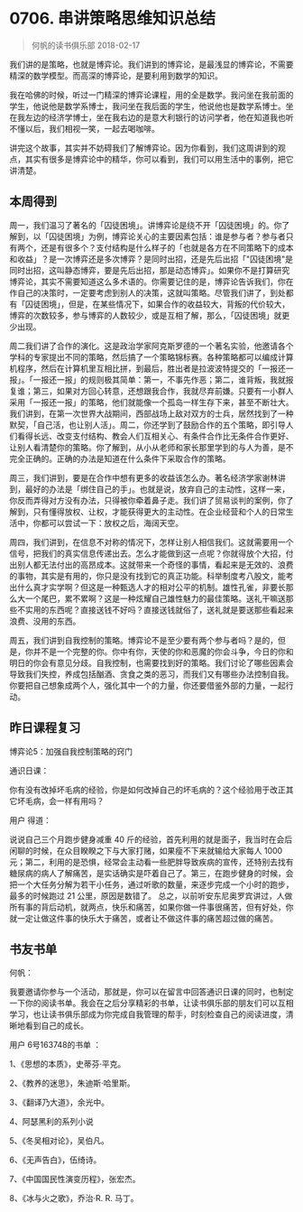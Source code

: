 # 0706. 串讲策略思维知识总结
> 何帆的读书俱乐部
2018-02-17

我们讲的是策略，也就是博弈论。我们讲到的博弈论，是最浅显的博弈论，不需要精深的数学模型。而高深的博弈论，是要利用到数学的知识。

我在哈佛的时候，听过一门精深的博弈论课程，用的全是数学。我问坐在我前面的学生，他说他是数学系博士，我问坐在我后面的学生，他说他也是数学系博士。坐在我左边的经济学博士，坐在我右边的是意大利银行的访问学者，他在知道我也听不懂以后，我们相视一笑，一起去喝咖啡。

讲完这个故事，其实并不妨碍我们了解博弈论。因为你看到，我们这周讲到的观点，其实有很多是博弈论中的精华，你可以看到，我们可以用生活中的事例，把它讲清楚。

## 本周得到

周一，我们温习了著名的「囚徒困境」。讲博弈论是绕不开「囚徒困境」的。你了解到，以「囚徒困境」为例，博弈论关心的主要因素包括：谁是参与者？参与者只有两个，还是有很多个？支付结构是什么样子的「也就是各方在不同策略下的成本和收益」？是一次博弈还是多次博弈？是同时出招，还是先后出招「"囚徒困境"是同时出招，这叫静态博弈，要是先后出招，那是动态博弈」。如果你不是打算研究博弈论，其实不需要知道这么多术语的。你需要记住的是，博弈论告诉我们，你在作自己的决策时，一定要考虑到别人的决策，这就叫策略。尽管我们讲了，到处都有「囚徒困境」，但是，在某些情况下，如果合作的收益较大，背叛的代价较大，博弈的次数较多，参与博弈的人数较少，或是互相了解，那么，「囚徒困境」就更少出现。

周二我们讲了合作的演化。这是政治学家阿克斯罗德的一个著名实验，他邀请各个学科的专家提出不同的策略，然后搞了一个策略锦标赛。各种策略都可以编成计算机程序，然后在计算机里互相比拼，到最后，胜出者是拉波波特提交的「一报还一报」。「一报还一报」的规则极其简单：第一，不事先作恶；第二，谁背叛，我就报复谁；第三，如果对方回心转意，还想跟我合作，我就尽弃前嫌。只要有一小群人采用「一报还一报」的策略，他们就能像一个孤岛一样生存下来，甚至不断壮大。我们讲到，在第一次世界大战期间，西部战场上敌对双方的士兵，居然找到了一种默契，「自己活，也让别人活」。周二，你还学到了鼓励合作的五个策略，即引导人们看得长远、改变支付结构、教会人们互相关心、有条件合作比无条件合作更好、让别人看清楚你的策略。你了解到，从小从老师和家长那里学到的与人为善，是不完全正确的。正确的办法是知道在什么条件下采取合作的策略。

周三，我们讲到，要是在合作中想有更多的收益该怎么办。著名经济学家谢林讲到，最好的办法是「绑住自己的手」。也就是说，放弃自己的主动性，这样一来，你反而弄得对方没有办法，只得被你牵着鼻子走。我们讲了贸易谈判的案例，你了解到，只有懂得放权、让权，才能获得更大的主动性。在企业经营和个人的日常生活中，你都可以尝试一下：放权之后，海阔天空。

周四，我们讲到，在信息不对称的情况下，怎样让别人相信我们。这就需要用一个信号，把我们的真实信息传递出去。怎么才能做到这一点呢？你就得放个大招，付出别人都无法付出的高昂成本。这就带来一个奇怪的事情，看起来是无效的、浪费的事物，其实是有用的，你只是没有找到它的真正功能。科举制度考八股文，能考出什么真才实学啊？但这是一种甄选人才的相对公平的机制。雄性孔雀，非要长那么大一个尾巴，累不累啊？这是一种炫耀自己雄性魅力的最佳策略。送礼干嘛送那些不实用的东西呢？直接送钱不好吗？直接送钱就俗了，送礼就是要送那些看起来浪费、没用的东西。

周五，我们讲到自我控制的策略。博弈论不是至少要有两个参与者吗？是的，但是，你并不是一个完整的你。你中有你，天使的你和恶魔的你会斗争，今日的你和明日的你会有意见分歧。自我控制，也需要找到好的策略。我们讨论了哪些因素会导致我们失控，养成包括酗酒、贪食之类的恶习，而我们又有哪些办法控制自我。你要把自己想象成两个人，强化其中一个的力量，你还要借鉴外部的力量，一起行动。

## 昨日课程复习

博弈论5：加强自我控制策略的窍门

通识日课：

你有没有改掉坏毛病的经验，你是如何改掉自己的坏毛病的？这个经验用于改正其它坏毛病，会一样有用吗？

用户 得道：

说说自己三个月跑步健身减重 40 斤的经验，首先利用的就是面子，我当时在会后闲聊的时候，在众目睽睽之下与大家打赌，如果瘦不下来就输给大家每人 1000 元；第二，利用的是恐惧，经常会主动看一些肥胖导致疾病的宣传，还特别去找有糖尿病的病人了解痛苦，是实话确实是吓着自己了。第三，在跑步健身的时候，会把一个大任务分解为若干小任务，通过听歌的数量，来逐步完成一个小时的跑步，最多的时候跑过 21 公里，原因是数错了。 总之，以前听安东尼奥罗宾讲过，人做所有事的背后动机，就两点，快乐和痛苦，如果你做一件事很痛苦，但有好处，你就一定让做这件事的快乐大于痛苦，或者让不做这件事的痛苦超过做的痛苦。

## 书友书单

何帆：

我要邀请你参与一个活动，那就是，你可以在留言中回答通识日课的同时，也制定一下你的阅读书单。我会在之后分享精彩的书单，让读书俱乐部的朋友们可以互相学习，也让读书俱乐部成为你完成自我管理的帮手，时刻检查自己的阅读进度，清晰地看到自己的成长。

用户 6号163748的书单 ： 

1、《思想的本质》，史蒂芬·平克。

2、《教养的迷思》，朱迪斯·哈里斯。

3、《翻译乃大道》，余光中。

4、阿瑟黑利的系列小说

5、《冬吴相对论》，吴伯凡。

6、《无声告白》，伍绮诗。

7、《中国国民性演变历程》，张宏杰。

8、《冰与火之歌》，乔治·R. R. 马丁。

